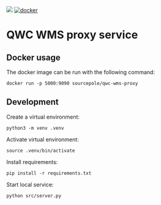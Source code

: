 [![](https://github.com/qwc-services/qwc-wms-proxy/workflows/build/badge.svg)](https://github.com/qwc-services/qwc-wms-proxy/actions)
[![docker](https://img.shields.io/docker/v/sourcepole/qwc-wms-proxy?label=Docker%20image&sort=semver)](https://hub.docker.com/r/sourcepole/qwc-wms-proxy)

QWC WMS proxy service
=====================


Docker usage
------------

The docker image can be run with the following command:

    docker run -p 5000:9090 sourcepole/qwc-wms-proxy


Development
-----------

Create a virtual environment:

    python3 -m venv .venv

Activate virtual environment:

    source .venv/bin/activate

Install requirements:

    pip install -r requirements.txt

Start local service:

    python src/server.py
